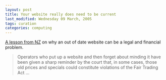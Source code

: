```yaml
---
layout: post
title: Your website really does need to be current
last_modified: Wednesday 09 March, 2005
tags: curation
categories: computing
---
```


[A lesson from NZ](http://www.nbr.co.nz/home/column_article.asp?id=11451&amp;cid=3&amp;cname=Technology) on why an out of date website can be a legal and financial problem.<blockquote>Operators who put up a website and then forget about minding it have been given a sharp reminder by the court that, in some cases, those old prices and specials could constitute violations of the Fair Trading Act ...</blockquote>
